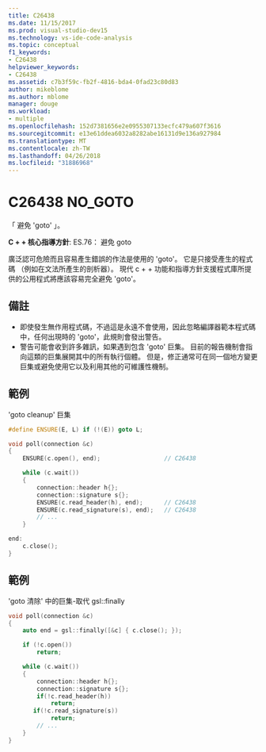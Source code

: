 ```yaml
---
title: C26438
ms.date: 11/15/2017
ms.prod: visual-studio-dev15
ms.technology: vs-ide-code-analysis
ms.topic: conceptual
f1_keywords:
- C26438
helpviewer_keywords:
- C26438
ms.assetid: c7b3f59c-fb2f-4816-bda4-0fad23c80d83
author: mikeblome
ms.author: mblome
manager: douge
ms.workload:
- multiple
ms.openlocfilehash: 152d7381656e2e0955307133ecfc479a607f3616
ms.sourcegitcommit: e13e61ddea6032a8282abe16131d9e136a927984
ms.translationtype: MT
ms.contentlocale: zh-TW
ms.lasthandoff: 04/26/2018
ms.locfileid: "31886968"
---
```

# <a name="c26438-nogoto"></a>C26438 NO_GOTO
「 避免 'goto' 」。

**C + + 核心指導方針**: ES.76： 避免 goto

廣泛認可危險而且容易產生錯誤的作法是使用的 'goto'。 它是只接受產生的程式碼 （例如在文法所產生的剖析器）。 現代 c + + 功能和指導方針支援程式庫所提供的公用程式將應該容易完全避免 'goto'。

## <a name="remarks"></a>備註
 -  即使發生無作用程式碼，不過這是永遠不會使用，因此忽略編譯器範本程式碼中，任何出現時的 'goto'，此規則會發出警告。
-  警告可能會收到許多雜訊，如果遇到包含 'goto' 巨集。 目前的報告機制會指向這類的巨集展開其中的所有執行個體。 但是，修正通常可在同一個地方變更巨集或避免使用它以及利用其他的可維護性機制。
## <a name="example"></a>範例
'goto cleanup' 巨集

```cpp
#define ENSURE(E, L) if (!(E)) goto L;

void poll(connection &c)
{
    ENSURE(c.open(), end);                  // C26438

    while (c.wait())
    {
        connection::header h{};
        connection::signature s{};
        ENSURE(c.read_header(h), end);      // C26438
        ENSURE(c.read_signature(s), end);   // C26438
        // ...
    }

end:
    c.close();
}
```

## <a name="example"></a>範例
'goto 清除' 中的巨集-取代 gsl::finally

```cpp
void poll(connection &c)
{
    auto end = gsl::finally([&c] { c.close(); });

    if (!c.open())
        return;

    while (c.wait())
    {
        connection::header h{};
        connection::signature s{};
        if(!c.read_header(h))
            return;
       if(!c.read_signature(s))
            return;
        // ...
    }
}
```
